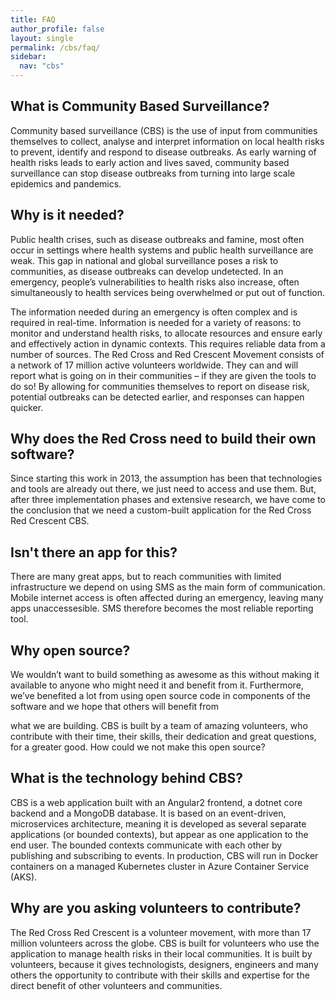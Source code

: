 ```yaml
---
title: FAQ
author_profile: false
layout: single
permalink: /cbs/faq/
sidebar:
  nav: "cbs"
---
```


## What is Community Based Surveillance?

Community based surveillance (CBS) is the use of input from communities themselves to collect, analyse and interpret information on local health risks to prevent, identify and respond to disease outbreaks. As early warning of health risks leads to early action and lives saved, community based surveillance can stop disease outbreaks from turning into large scale epidemics and pandemics.

## Why is it needed?

Public health crises, such as disease outbreaks and famine, most often occur in settings where health systems and public health surveillance are weak. This gap in national and global surveillance poses a risk to communities, as disease outbreaks can develop undetected. In an emergency, people’s vulnerabilities to health risks also increase, often simultaneously to health services being overwhelmed or put out of function.

The information needed during an emergency is often complex and is required in real-time. Information is needed for a variety of reasons: to monitor and understand health risks, to allocate resources and ensure early and effectively action in dynamic contexts. This requires reliable data from a number of sources. The Red Cross and Red Crescent Movement consists of a network of 17 million active volunteers worldwide. They can and will report what is going on in their communities – if they are given the tools to do so! By allowing for communities themselves to report on disease risk, potential outbreaks can be detected earlier, and responses can happen quicker.

## Why does the Red Cross need to build their own software?

Since starting this work in 2013, the assumption has been that technologies and tools are already out there, we just need to access and use them. But, after three implementation phases and extensive research, we have come to the conclusion that we need a custom-built application for the Red Cross Red Crescent CBS.

## Isn't there an app for this?

There are many great apps, but to reach communities with limited infrastructure we depend on using SMS as the main form of communication. Mobile internet access is often affected during an emergency, leaving many apps unaccessesible. SMS therefore becomes the most reliable reporting tool.

## Why open source?

We wouldn’t want to build something as awesome as this without making it available to anyone who might need it and benefit from it. Furthermore, we’ve benefited a lot from using open source code in components of the software and we hope that others will benefit from

what we are building. CBS is built by a team of amazing volunteers, who contribute with their time, their skills, their dedication and great questions, for a greater good. How could we not make this open source?

## What is the technology behind CBS?

CBS is a web application built with an Angular2 frontend, a dotnet core backend and a MongoDB database. It is based on an event-driven, microservices architecture, meaning it is developed as several separate applications (or bounded contexts), but appear as one application to the end user. The bounded contexts communicate with each other by publishing and subscribing to events. In production, CBS will run in Docker containers on a managed Kubernetes cluster in Azure Container Service (AKS).

## Why are you asking volunteers to contribute?

The Red Cross Red Crescent is a volunteer movement, with more than 17 million volunteers across the globe. CBS is built for volunteers who use the application to manage health risks in their local communities. It is built by volunteers, because it gives technologists, designers, engineers and many others the opportunity to contribute with their skills and expertise for the direct benefit of other volunteers and communities.
